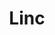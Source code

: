 ---
codehost: https://github.com/bitgenics/linc
logohandle: lincsh
sort: linc
title: Linc
twitter: https://x.com/linc_bot
website: https://linc.sh/
youtube: https://youtube.com/channel/UCYj8vPnMlTNFe_3Tz4_7IDA
---